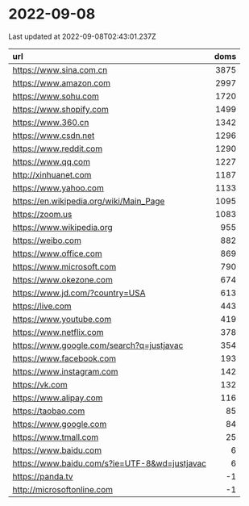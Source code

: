 # 2022-09-08

<!-- BEGIN -->
Last updated at 2022-09-08T02:43:01.237Z

url | doms
:- | -:
https://www.sina.com.cn | 3875
https://www.amazon.com | 2997
https://www.sohu.com | 1720
https://www.shopify.com | 1499
https://www.360.cn | 1342
https://www.csdn.net | 1296
https://www.reddit.com | 1290
https://www.qq.com | 1227
http://xinhuanet.com | 1187
https://www.yahoo.com | 1133
https://en.wikipedia.org/wiki/Main_Page | 1095
https://zoom.us | 1083
https://www.wikipedia.org | 955
https://weibo.com | 882
https://www.office.com | 869
https://www.microsoft.com | 790
https://www.okezone.com | 674
https://www.jd.com/?country=USA | 613
https://live.com | 443
https://www.youtube.com | 419
https://www.netflix.com | 378
https://www.google.com/search?q=justjavac | 354
https://www.facebook.com | 193
https://www.instagram.com | 142
https://vk.com | 132
https://www.alipay.com | 116
https://taobao.com | 85
https://www.google.com | 84
https://www.tmall.com | 25
https://www.baidu.com | 6
https://www.baidu.com/s?ie=UTF-8&wd=justjavac | 6
https://panda.tv | -1
http://microsoftonline.com | -1
<!-- END -->
